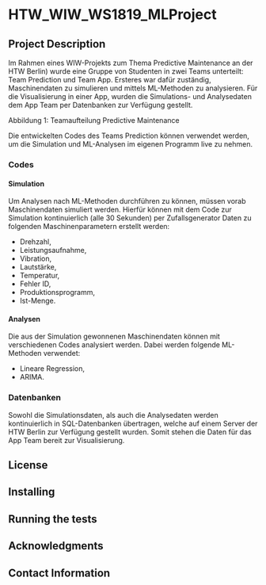 # HTW_WIW_WS1819_MLProject
## Project Description
Im Rahmen eines WIW-Projekts zum Thema Predictive Maintenance an der HTW Berlin) wurde eine Gruppe von Studenten in zwei Teams unterteilt: Team Prediction und Team App. Ersteres war dafür zuständig, Maschinendaten zu simulieren und mittels ML-Methoden zu analysieren. Für die Visualisierung in einer App, wurden die Simulations- und Analysedaten dem App Team per Datenbanken zur Verfügung gestellt. 

 
Abbildung 1: Teamaufteilung Predictive Maintenance

Die entwickelten Codes des Teams Prediction können verwendet werden, um die Simulation und ML-Analysen im eigenen Programm live zu nehmen.

### Codes

#### Simulation
Um Analysen nach ML-Methoden durchführen zu können, müssen vorab Maschinendaten simuliert werden. Hierfür können mit dem Code zur Simulation kontinuierlich (alle 30 Sekunden) per Zufallsgenerator Daten zu folgenden Maschinenparametern erstellt werden:
-	Drehzahl,
-	Leistungsaufnahme,
-	Vibration,
-	Lautstärke,
-	Temperatur,
-	Fehler ID,
-	Produktionsprogramm,
-	Ist-Menge.

#### Analysen
Die aus der Simulation gewonnenen Maschinendaten können mit verschiedenen Codes analysiert werden. Dabei werden folgende ML-Methoden verwendet:
-	Lineare Regression,
-	ARIMA.

### Datenbanken

Sowohl die Simulationsdaten, als auch die Analysedaten werden kontinuierlich in SQL-Datenbanken übertragen, welche auf einem Server der HTW Berlin zur Verfügung gestellt wurden. Somit stehen die Daten für das App Team bereit zur Visualisierung. 

## License

## Installing

## Running the tests

## Acknowledgments

## Contact Information
